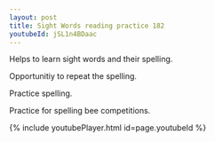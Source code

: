 ```yaml
---
layout: post
title: Sight Words reading practice 182
youtubeId: jSL1n4BDaac
---
```

 
 
Helps to learn sight words and their spelling.

Opportunitiy to repeat the spelling. 

Practice spelling. 
 
Practice for spelling bee competitions. 
 
{% include youtubePlayer.html id=page.youtubeId %}
 
 
